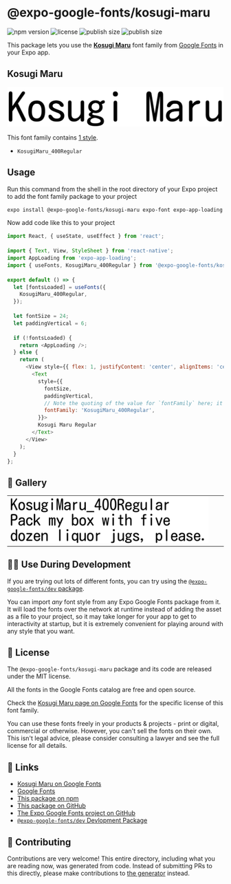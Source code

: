 # @expo-google-fonts/kosugi-maru

![npm version](https://flat.badgen.net/npm/v/@expo-google-fonts/kosugi-maru)
![license](https://flat.badgen.net/github/license/expo/google-fonts)
![publish size](https://flat.badgen.net/packagephobia/install/@expo-google-fonts/kosugi-maru)
![publish size](https://flat.badgen.net/packagephobia/publish/@expo-google-fonts/kosugi-maru)

This package lets you use the [**Kosugi Maru**](https://fonts.google.com/specimen/Kosugi+Maru) font family from [Google Fonts](https://fonts.google.com/) in your Expo app.

## Kosugi Maru

![Kosugi Maru](./font-family.png)

This font family contains [1 style](#-gallery).

- `KosugiMaru_400Regular`

## Usage

Run this command from the shell in the root directory of your Expo project to add the font family package to your project
```sh
expo install @expo-google-fonts/kosugi-maru expo-font expo-app-loading
```

Now add code like this to your project
```js
import React, { useState, useEffect } from 'react';

import { Text, View, StyleSheet } from 'react-native';
import AppLoading from 'expo-app-loading';
import { useFonts, KosugiMaru_400Regular } from '@expo-google-fonts/kosugi-maru';

export default () => {
  let [fontsLoaded] = useFonts({
    KosugiMaru_400Regular,
  });

  let fontSize = 24;
  let paddingVertical = 6;

  if (!fontsLoaded) {
    return <AppLoading />;
  } else {
    return (
      <View style={{ flex: 1, justifyContent: 'center', alignItems: 'center' }}>
        <Text
          style={{
            fontSize,
            paddingVertical,
            // Note the quoting of the value for `fontFamily` here; it expects a string!
            fontFamily: 'KosugiMaru_400Regular',
          }}>
          Kosugi Maru Regular
        </Text>
      </View>
    );
  }
};

```

## 🔡 Gallery


||||
|-|-|-|
|![KosugiMaru_400Regular](./KosugiMaru_400Regular.ttf.png)||||


## 👩‍💻 Use During Development

If you are trying out lots of different fonts, you can try using the [`@expo-google-fonts/dev` package](https://github.com/expo/google-fonts/tree/master/font-packages/dev#readme).

You can import *any* font style from any Expo Google Fonts package from it. It will load the fonts
over the network at runtime instead of adding the asset as a file to your project, so it may take longer
for your app to get to interactivity at startup, but it is extremely convenient
for playing around with any style that you want.

## 📖 License

The `@expo-google-fonts/kosugi-maru` package and its code are released under the MIT license.

All the fonts in the Google Fonts catalog are free and open source.

Check the [Kosugi Maru page on Google Fonts](https://fonts.google.com/specimen/Kosugi+Maru) for the specific license of this font family.

You can use these fonts freely in your products & projects - print or digital, commercial or otherwise. However, you can't sell the fonts on their own. This isn't legal advice, please consider consulting a lawyer and see the full license for all details.

## 🔗 Links

- [Kosugi Maru on Google Fonts](https://fonts.google.com/specimen/Kosugi+Maru)
- [Google Fonts](https://fonts.google.com/)
- [This package on npm](https://www.npmjs.com/package/@expo-google-fonts/kosugi-maru)
- [This package on GitHub](https://github.com/expo/google-fonts/tree/master/font-packages/kosugi-maru)
- [The Expo Google Fonts project on GitHub](https://github.com/expo/google-fonts)
- [`@expo-google-fonts/dev` Devlopment Package](https://github.com/expo/google-fonts/tree/master/font-packages/dev)

## 🤝 Contributing

Contributions are very welcome! This entire directory, including what you are reading now, was generated from code. Instead of submitting PRs to this directly, please make contributions to [the generator](https://github.com/expo/google-fonts/tree/master/packages/generator) instead.
